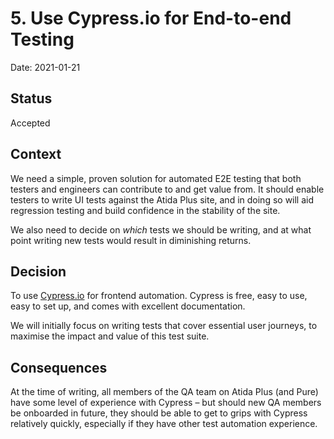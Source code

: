 # 5. Use Cypress.io for End-to-end Testing

Date: 2021-01-21

## Status

Accepted

## Context

We need a simple, proven solution for automated E2E testing that both testers and engineers can contribute to and get value from. It should enable testers to write UI tests against the Atida Plus site, and in doing so will aid regression testing and build confidence in the stability of the site.

We also need to decide on _which_ tests we should be writing, and at what point writing new tests would result in diminishing returns.

## Decision

To use [Cypress.io](https://www.cypress.io/) for frontend automation. Cypress is free, easy to use, easy to set up, and comes with excellent documentation.

We will initially focus on writing tests that cover essential user journeys, to maximise the impact and value of this test suite.

## Consequences

At the time of writing, all members of the QA team on Atida Plus (and Pure) have some level of experience with Cypress – but should new QA members be onboarded in future, they should be able to get to grips with Cypress relatively quickly, especially if they have other test automation experience.
